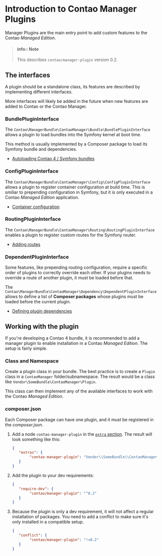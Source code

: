# Introduction to Contao Manager Plugins

Manager Plugins are the main entry point to add custom features to the
Contao *Managed Edition*. 

> #### info:: Note
> This describes `contao/manager-plugin` version 0.2.


## The interfaces

A plugin should be a standalone class, its features are described by
implementing different interfaces.

More interfaces will likely be added in the future when new features are
added to Contao or the Contao Manager.


### BundlePluginInterface

The `Contao\ManagerBundle\ContaoManager\Bundle\BundlePluginInterface`
allows a plugin to load bundles into the Symfony kernel at boot time.

This method is usually implemented by a Composer package to load its
Symfony bundle and dependencies.

* [Autoloading Contao 4 / Symfony bundles](bundle-autoloading.md)


### ConfigPluginInterface

The `Contao\ManagerBundle\ContaoManager\Config\ConfigPluginInterface` allows
a plugin to register container configuration at build time. This is smiliar
to prepending configuration in Symfony, but it is only executed
in a Contao *Managed Edition* application.

* [Container configuration](container-configuration.md)


### RoutingPluginInterface

The `Contao\ManagerBundle\ContaoManager\Routing\RoutingPluginInterface`
enables a plugin to register custom routes for the Symfony router.

* [Adding routes](routing.md)


### DependentPluginInterface

Some features, like prepending routing configuration, require a specific order
of plugins to correctly override each other. If your plugins needs to override
a route of another plugin, it must be loaded before that.

The `Contao\ManagerBundle\ContaoManager\Dependency\DependentPluginInterface`
allows to define a list of **Composer packages** whose plugins must be loaded
before the current plugin.

* [Defining plugin dependencies](plugin-dependencies.md)


## Working with the plugin

If you're developing a Contao 4 bundle, it is recommended to add a
manager plugin to enable installation in a Contao *Managed Edition*.
The setup is fairly simple.


### Class and Namespace

Create a plugin class in your bundle. The best practice is to create
a `Plugin` class in a `ContaoManager` folder/subnamespace. The result
would be a class like `Vendor\SomeBundle\ContaoManager\Plugin`.

This class can then implement any of the available interfaces to
work with the Contao *Managed Edition*.


### composer.json

Each Composer package can have one plugin, and it must be registered
in the *composer.json*.

1. Add a node `contao-manager-plugin` in the [`extra` section][1]. The
   result will look something like this:

    ```json
    {
       "extras": {
            "contao-manager-plugin": "Vendor\\SomeBundle\\ContaoManager\\Plugin"
       }
    }
    ```

2. Add the plugin to your dev requirements:

    ```json
    {
       "require-dev": {
            "contao/manager-plugin": "^0.2"
       }
    }
    ```

3. Because the plugin is only a dev requirement, it will not affect
   a regular installation of packages. You need to add a conflict to
   make sure it's only installed in a compatible setup.

    ```json
    {
       "conflict": {
            "contao/manager-plugin": "!=0.2"
       }
    }
    ```

[1]: https://getcomposer.org/doc/04-schema.md#extra
